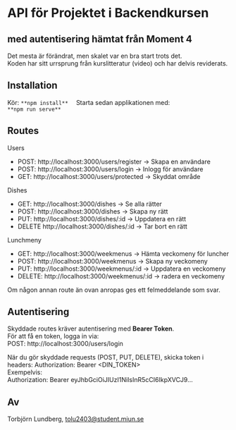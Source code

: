 # API för Projektet i Backendkursen
## med autentisering hämtat från Moment 4   
Det mesta är förändrat, men skalet var en bra start trots det.  
Koden har sitt urrsprung från kurslitteratur (video) och har delvis reviderats.  

## Installation  
Kör:   ``
**npm install**  
``
Starta sedan applikationen med:   
``
**npm run serve**  
``
## Routes  
Users     
* POST:     http://localhost:3000/users/register    -> Skapa en användare  
* POST:     http://localhost:3000/users/login 		-> Inlogg för användare  
* GET:      http://localhost:3000/users/protected   -> Skyddat område      

Dishes  
* GET:      http://localhost:3000/dishes            -> Se alla rätter
* POST:     http://localhost:3000/dishes            -> Skapa ny rätt
* PUT:      http://localhost:3000/dishes/:id        -> Uppdatera en rätt     
* DELETE    http://localhost:3000/dishes/:id        -> Tar bort en rätt  

Lunchmeny  
* GET:      http://localhost:3000/weekmenus         -> Hämta veckomeny för luncher
* POST:     http://localhost:3000/weekmenus         -> Skapa ny veckomeny
* PUT:      http://localhost:3000/weekmenus/:id     -> Uppdatera en veckomeny
* DELETE:   http://localhost:3000/weekmenus/:id     -> radera en veckomeny 

Om någon annan route än ovan anropas ges ett felmeddelande som svar.  

## Autentisering
Skyddade routes kräver autentisering med **Bearer Token**.  
För att få en token, logga in via:  
POST: http://localhost:3000/users/login

När du gör skyddade requests (POST, PUT, DELETE), skicka token i headers:
Authorization: Bearer <DIN_TOKEN>  
Exempelvis:   
Authorization: Bearer eyJhbGciOiJIUzI1NiIsInR5cCI6IkpXVCJ9...

## Av  
Torbjörn Lundberg, tolu2403@student.miun.se   

